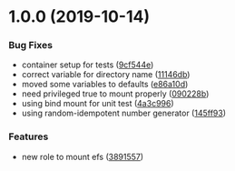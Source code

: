 # 1.0.0 (2019-10-14)


### Bug Fixes

* container setup for tests ([9cf544e](https://github.com/mongodb-ansible-roles/ansible-role-efs/commit/9cf544ede3b3e1e04413cee25f6606a54b1682d7))
* correct variable for directory name ([11146db](https://github.com/mongodb-ansible-roles/ansible-role-efs/commit/11146dbbd3f27d6150cc01cbd55edfda2315f1e6))
* moved some variables to defaults ([e86a10d](https://github.com/mongodb-ansible-roles/ansible-role-efs/commit/e86a10dfdcb673f59083f48a6623defaed0f0524))
* need privileged true to mount properly ([090228b](https://github.com/mongodb-ansible-roles/ansible-role-efs/commit/090228b23c968a1a576db15ffe1374e4d2621c85))
* using bind mount for unit test ([4a3c996](https://github.com/mongodb-ansible-roles/ansible-role-efs/commit/4a3c996ea6c466df767ccdc806e1be8da2c7a054))
* using random-idempotent number generator ([145ff93](https://github.com/mongodb-ansible-roles/ansible-role-efs/commit/145ff93fc9ce7c371157a7bae1538070f9ac8573))


### Features

* new role to mount efs ([3891557](https://github.com/mongodb-ansible-roles/ansible-role-efs/commit/3891557538d5e55afa24a269a13610c6f7819bcd))
